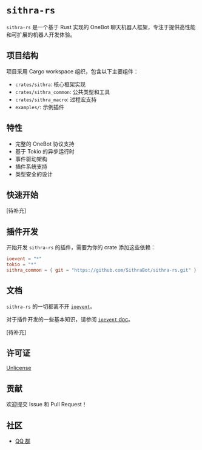 # `sithra-rs`

`sithra-rs` 是一个基于 Rust 实现的 OneBot 聊天机器人框架，专注于提供高性能和可扩展的机器人开发体验。

## 项目结构

项目采用 Cargo workspace 组织，包含以下主要组件：

- `crates/sithra`: 核心框架实现
- `crates/sithra_common`: 公共类型和工具
- `crates/sithra_macro`: 过程宏支持
- `examples/`: 示例插件

## 特性

- 完整的 OneBot 协议支持
- 基于 Tokio 的异步运行时
- 事件驱动架构
- 插件系统支持
- 类型安全的设计

## 快速开始

[待补充]

## 插件开发

开始开发 `sithra-rs` 的插件，需要为你的 crate 添加这些依赖：

```toml
ioevent = "*"
tokio = "*"
sithra_common = { git = "https://github.com/SithraBot/sithra-rs.git" }
```

## 文档

`sithra-rs` 的一切都离不开 [`ioevent`](https://github.com/BERADQ/ioevent)。

对于插件开发的一些基本知识，请参阅 [`ioevent` doc](https://docs.rs/ioevent/latest/ioevent/)。

[待补充]

## 许可证

[Unlicense](https://github.com/SithraBot/sithra-rs/blob/main/LICENSE)

## 贡献

欢迎提交 Issue 和 Pull Request！

## 社区

- [QQ 群](https://qm.qq.com/q/XtORRK5Ruk)
